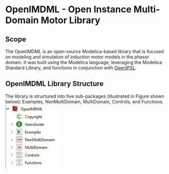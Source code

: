 # OpenIMDML - Open Instance Multi-Domain Motor Library
## Scope
The OpenIMDML is an open-source Modelica-based library that is focused on modeling and simulation of induction motor models in the phasor domain. It was built using the Modelica language, leveraging the Modelica Standard Library, and functions in conjunction with [OpenIPSL](https://github.com/OpenIPSL/OpenIPSL).
## OpenIMDML Library Structure
The library is structured into five sub-packages (illustrated in Figure shown below): Examples, NonMultiDomain, MultiDomain, Controls, and Functions.
![Library Structure](docs/Figures/Library_structure.png "Library Structure")


